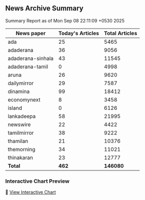 <!-- @format -->

## News Archive Summary

Summary Report as of Mon Sep 08 22:11:09 +0530 2025

| News paper         | Today's Articles | Total Articles |
|--------------------|------------------|----------------|
| ada               | 25          | 5465        |
| adaderana               | 36          | 9056        |
| adaderana-sinhala               | 43          | 11545        |
| adaderana-tamil               | 0          | 4998        |
| aruna               | 26          | 9620        |
| dailymirror               | 29          | 7587        |
| dinamina               | 99          | 18412        |
| economynext               | 8          | 3458        |
| island               | 0          | 6126        |
| lankadeepa               | 58          | 21995        |
| newswire               | 22          | 4422        |
| tamilmirror               | 38          | 9222        |
| thamilan               | 21          | 10376        |
| themorning               | 34          | 11021        |
| thinakaran               | 23          | 12777        |
| **Total**          | **462**      | **146080** |

### Interactive Chart Preview
🔗 [View Interactive Chart](https://itscharukadeshan.github.io/sl_news_archive_data/news_chart_by_newspaper.html)

